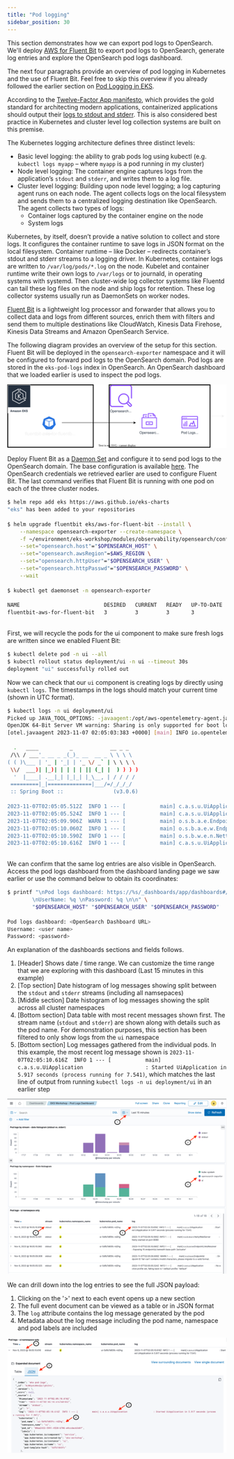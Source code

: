```yaml
---
title: "Pod logging"
sidebar_position: 30
---
```


This section demonstrates how we can export pod logs to OpenSearch. We'll deploy [AWS for Fluent Bit](https://github.com/aws/aws-for-fluent-bit) to export pod logs to OpenSearch, generate log entries and explore the OpenSearch pod logs dashboard.

The next four paragraphs provide an overview of pod logging in Kubernetes and the use of Fluent Bit. Feel free to skip this overview if you already followed the earlier section on [Pod Logging in EKS](https://www.eksworkshop.com/docs/observability/logging/pod-logging/).

According to the [Twelve-Factor App manifesto](https://12factor.net/), which provides the gold standard for architecting modern applications, containerized applications should output their [logs to stdout and stderr](https://12factor.net/logs). This is also considered best practice in Kubernetes and cluster level log collection systems are built on this premise.

The Kubernetes logging architecture defines three distinct levels:

* Basic level logging: the ability to grab pods log using kubectl (e.g. `kubectl logs myapp` – where `myapp` is a pod running in my cluster)
* Node level logging: The container engine captures logs from the application’s `stdout` and `stderr`, and writes them to a log file.
* Cluster level logging: Building upon node level logging; a log capturing agent runs on each node. The agent collects logs on the local filesystem and sends them to a centralized logging destination like OpenSearch. The agent collects two types of logs:
  * Container logs captured by the container engine on the node
  * System logs

Kubernetes, by itself, doesn’t provide a native solution to collect and store logs. It configures the container runtime to save logs in JSON format on the local filesystem. Container runtime – like Docker – redirects container’s stdout and stderr streams to a logging driver. In Kubernetes, container logs are written to `/var/log/pods/*.log` on the node. Kubelet and container runtime write their own logs to `/var/logs` or to journald, in operating systems with systemd. Then cluster-wide log collector systems like Fluentd can tail these log files on the node and ship logs for retention. These log collector systems usually run as DaemonSets on worker nodes.

[Fluent Bit](https://fluentbit.io/) is a lightweight log processor and forwarder that allows you to collect data and logs from different sources, enrich them with filters and send them to multiple destinations like CloudWatch, Kinesis Data Firehose, Kinesis Data Streams and Amazon OpenSearch Service.

The following diagram provides an overview of the setup for this section. Fluent Bit will be deployed in the `opensearch-exporter` namespace and it will be configured to forward pod logs to the OpenSearch domain. Pod logs are stored in the `eks-pod-logs` index in OpenSearch.  An OpenSearch dashboard that we loaded earlier is used to inspect the pod logs.

![Pod logs to OpenSearch](./assets/eks-pod-logs-overview.svg)

Deploy Fluent Bit as a [Daemon Set](https://kubernetes.io/docs/concepts/workloads/controllers/daemonset/) and configure it to send pod logs to the OpenSearch domain. The base configuration is available [here](https://github.com/VAR::MANIFESTS_OWNER/VAR::MANIFESTS_REPOSITORY/tree/VAR::MANIFESTS_REF/manifests/modules/observability/opensearch/config/fluentbit-values.yaml). The OpenSearch credentials we retrieved earlier are used to configure Fluent Bit. The last command verifies that Fluent Bit is running with one pod on each of the three cluster nodes.

```bash wait=60
$ helm repo add eks https://aws.github.io/eks-charts
"eks" has been added to your repositories
 
$ helm upgrade fluentbit eks/aws-for-fluent-bit --install \
    --namespace opensearch-exporter --create-namespace \
    -f ~/environment/eks-workshop/modules/observability/opensearch/config/fluentbit-values.yaml \
    --set="opensearch.host"="$OPENSEARCH_HOST" \
    --set="opensearch.awsRegion"=$AWS_REGION \
    --set="opensearch.httpUser"="$OPENSEARCH_USER" \
    --set="opensearch.httpPasswd"="$OPENSEARCH_PASSWORD" \
    --wait
 
$ kubectl get daemonset -n opensearch-exporter

NAME                           DESIRED   CURRENT   READY   UP-TO-DATE   AVAILABLE   NODE SELECTOR   AGE
fluentbit-aws-for-fluent-bit   3         3         3       3            3           <none>          60s
 
```

First, we will recycle the pods for the ui component to make sure fresh logs are written since we enabled Fluent Bit:

```bash
$ kubectl delete pod -n ui --all
$ kubectl rollout status deployment/ui -n ui --timeout 30s
deployment "ui" successfully rolled out
```

Now we can check that our `ui` component is creating logs by directly using `kubectl logs`. The timestamps in the logs should match your current time (shown in UTC format).  

```bash
$ kubectl logs -n ui deployment/ui 
Picked up JAVA_TOOL_OPTIONS: -javaagent:/opt/aws-opentelemetry-agent.jar
OpenJDK 64-Bit Server VM warning: Sharing is only supported for boot loader classes because bootstrap classpath has been appended
[otel.javaagent 2023-11-07 02:05:03:383 +0000] [main] INFO io.opentelemetry.javaagent.tooling.VersionLogger - opentelemetry-javaagent - version: 1.24.0-aws

  .   ____          _            __ _ _
 /\\ / ___'_ __ _ _(_)_ __  __ _ \ \ \ \
( ( )\___ | '_ | '_| | '_ \/ _` | \ \ \ \
 \\/  ___)| |_)| | | | | || (_| |  ) ) ) )
  '  |____| .__|_| |_|_| |_\__, | / / / /
 =========|_|==============|___/=/_/_/_/
 :: Spring Boot ::                (v3.0.6)

2023-11-07T02:05:05.512Z  INFO 1 --- [           main] c.a.s.u.UiApplication                    : Starting UiApplication v0.0.1-SNAPSHOT using Java 17.0.7 with PID 1 (/app/app.jar started by appuser in /app)
2023-11-07T02:05:05.524Z  INFO 1 --- [           main] c.a.s.u.UiApplication                    : No active profile set, falling back to 1 default profile: "default"
2023-11-07T02:05:09.906Z  WARN 1 --- [           main] o.s.b.a.e.EndpointId                     : Endpoint ID 'fail-cart' contains invalid characters, please migrate to a valid format.
2023-11-07T02:05:10.060Z  INFO 1 --- [           main] o.s.b.a.e.w.EndpointLinksResolver        : Exposing 15 endpoint(s) beneath base path '/actuator'
2023-11-07T02:05:10.590Z  INFO 1 --- [           main] o.s.b.w.e.n.NettyWebServer               : Netty started on port 8080
2023-11-07T02:05:10.616Z  INFO 1 --- [           main] c.a.s.u.UiApplication                    : Started UiApplication in 5.917 seconds (process running for 7.541)
 
```

We can confirm that the same log entries are also visible in OpenSearch.  Access the pod logs dashboard from the dashboard landing page we saw earlier or use the command below to obtain its coordinates:

```bash
$ printf "\nPod logs dashboard: https://%s/_dashboards/app/dashboards#/view/31a8bd40-790a-11ee-8b75-b9bb31eee1c2 \
        \nUserName: %q \nPassword: %q \n\n" \
        "$OPENSEARCH_HOST" "$OPENSEARCH_USER" "$OPENSEARCH_PASSWORD"
 
Pod logs dashboard: <OpenSearch Dashboard URL>       
Username: <user name>       
Password: <password>
```

An explanation of the dashboards sections and fields follows.

1. [Header] Shows date / time range. We can customize the time range that we are exploring with this dashboard (Last 15 minutes in this example)
2. [Top section] Date histogram of log messages showing split between the `stdout` and `stderr` streams (including all namsepaces)
3. [Middle section] Date histogram of log messages showing the split across all cluster namespaces
4. [Bottom section] Data table with most recent messages shown first. The stream name (`stdout` and `stderr`) are shown along with details such as the pod name.  For demonstration purposes, this section has been filtered to only show logs from the `ui` namespace
5. [Bottom section] Log messages gathered from the individual pods. In this example, the most recent log message shown is `2023-11-07T02:05:10.616Z  INFO 1 --- [           main] c.a.s.u.UiApplication                    : Started UiApplication in 5.917 seconds (process running for 7.541)`, which matches the last line of output from running `kubectl logs -n ui deployment/ui` in an earlier step

![Pod logging dashboard](./assets/pod-logging-dashboard.png)

We can drill down into the log entries to see the full JSON payload:

1. Clicking on the '>' next to each event opens up a new section
2. The full event document can be viewed as a table or in JSON format
3. The `log` attribute contains the log message generated by the pod
4. Metadata about the log message including the pod name, namespace and pod labels are included

![Pod logging detail](./assets/pod-logging-detail.png)
